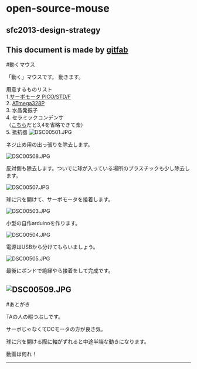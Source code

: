 # open-source-mouse
## sfc2013-design-strategy    
This document is made by [gitfab](http://gitfab.org)
---
#動くマウス

「動く」マウスです。
動きます。

用意するものリスト<br>
1.<a href="http://akizukidenshi.com/catalog/g/gM-01905/" target="_blank">サーボモータ PICO/STD/F</a><br>
2. <a href="http://www.switch-science.com/catalog/663/" target="_blank">ATmega328P</a><br>
3. 水晶発振子<br>
4. セラミックコンデンサ<br>
（<a href="http://www.switch-science.com/catalog/1414/" target="_blank">こちら</a>だと3,4を省略できて楽）<br>
5. 抵抗器
![DSC00501.JPG](https://raw.github.com/mkono/open-source-mouse/master/gitfab/resources/DSC00501.JPG)

ネジ止め用の出っ張りを除去します。

![DSC00508.JPG](https://raw.github.com/mkono/open-source-mouse/master/gitfab/resources/DSC00508.JPG)

反対側も除去します。ついでに球が入っている場所のプラスチックも少し除去します。

![DSC00507.JPG](https://raw.github.com/mkono/open-source-mouse/master/gitfab/resources/DSC00507.JPG)

球に穴を開けて、サーボモータを接着します。

![DSC00503.JPG](https://raw.github.com/mkono/open-source-mouse/master/gitfab/resources/DSC00503.JPG)

小型の自作arduinoを作ります。

![DSC00504.JPG](https://raw.github.com/mkono/open-source-mouse/master/gitfab/resources/DSC00504.JPG)

電源はUSBから分けてもらいましょう。

![DSC00505.JPG](https://raw.github.com/mkono/open-source-mouse/master/gitfab/resources/DSC00505.JPG)

最後にボンドで絶縁やら接着をして完成です。

![DSC00509.JPG](https://raw.github.com/mkono/open-source-mouse/master/gitfab/resources/DSC00509.JPG)
---
#あとがき

TAの人の暇つぶしです。


サーボじゃなくてDCモータの方が良さ気。


球に穴を開ける際に軸がずれると中途半端な動きになります。


動画は何れ！

---
